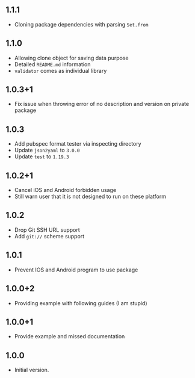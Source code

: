 ## 1.1.1

* Cloning package dependencies with parsing `Set.from`

## 1.1.0

* Allowing clone object for saving data purpose
* Detailed `README.md` information
* `validator` comes as individual library

## 1.0.3+1

* Fix issue when throwing error of no description and version on private package

## 1.0.3

* Add pubspec format tester via inspecting directory
* Update `json2yaml` to `3.0.0`
* Update `test` to `1.19.3`

## 1.0.2+1

* Cancel iOS and Android forbidden usage
* Still warn user that it is not designed to run on these platform

## 1.0.2

* Drop Git SSH URL support
* Add `git://` scheme support

## 1.0.1

* Prevent IOS and Android program to use package

## 1.0.0+2

* Providing example with following guides (I am stupid)

## 1.0.0+1

* Provide example and missed documentation

## 1.0.0

- Initial version.
